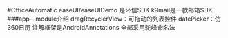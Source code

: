 #OfficeAutomatic
easeUI/easeUIDemo 是环信SDK
k9mail是一款邮箱SDK 
###app－module介绍
dragRecyclerView：可拖动的列表控件
datePicker：仿360日历
注解框架是AndroidAnnotations
全部采用驼峰命名法

